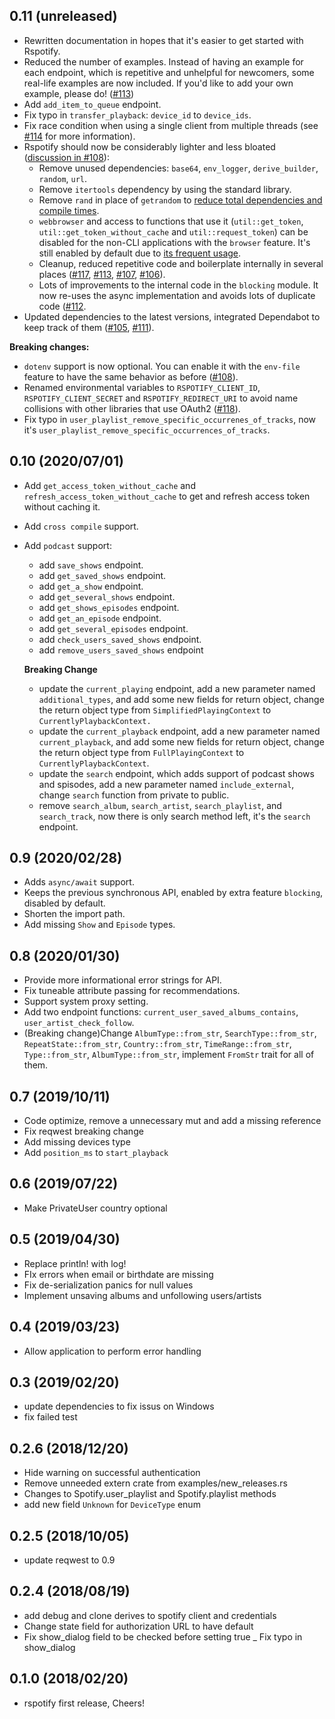 ## 0.11 (unreleased)

- Rewritten documentation in hopes that it's easier to get started with Rspotify.
- Reduced the number of examples. Instead of having an example for each endpoint, which is repetitive and unhelpful for newcomers, some real-life examples are now included. If you'd like to add your own example, please do! ([#113](https://github.com/ramsayleung/rspotify/pull/113))
- Add `add_item_to_queue` endpoint.
- Fix typo in `transfer_playback`: `device_id` to `device_ids`.
- Fix race condition when using a single client from multiple threads (see [#114](https://github.com/ramsayleung/rspotify/pull/114) for more information).
- Rspotify should now be considerably lighter and less bloated ([discussion in #108](https://github.com/ramsayleung/rspotify/issues/108)):
  + Remove unused dependencies: `base64`, `env_logger`, `derive_builder`, `random`, `url`. <!-- NOTE: derive_builder might not be removed after all -->
  + Remove `itertools` dependency by using the standard library.
  + Remove `rand` in place of `getrandom` to [reduce total dependencies and compile times](https://github.com/ramsayleung/rspotify/issues/108#issuecomment-673587185).
  + `webbrowser` and access to functions that use it (`util::get_token`, `util::get_token_without_cache` and `util::request_token`) can be disabled for the non-CLI applications with the `browser` feature. It's still enabled by default due to [its frequent usage](https://github.com/ramsayleung/rspotify/pull/110#issuecomment-674410604).
  + Cleanup, reduced repetitive code and boilerplate internally in several places ([#117](https://github.com/ramsayleung/rspotify/pull/117), [#113](https://github.com/ramsayleung/rspotify/pull/113), [#107](https://github.com/ramsayleung/rspotify/pull/107), [#106](https://github.com/ramsayleung/rspotify/pull/106)).
  + Lots of improvements to the internal code in the `blocking` module. It now re-uses the async implementation and avoids lots of duplicate code ([#112](https://github.com/ramsayleung/rspotify/issues/112).
- Updated dependencies to the latest versions, integrated Dependabot to keep track of them ([#105](https://github.com/ramsayleung/rspotify/pull/105), [#111](https://github.com/ramsayleung/rspotify/pull/111)).

**Breaking changes:**
- `dotenv` support is now optional. You can enable it with the `env-file` feature to have the same behavior as before ([#108](https://github.com/ramsayleung/rspotify/issues/108)).
- Renamed environmental variables to `RSPOTIFY_CLIENT_ID`, `RSPOTIFY_CLIENT_SECRET` and `RSPOTIFY_REDIRECT_URI` to avoid name collisions with other libraries that use OAuth2 ([#118](https://github.com/ramsayleung/rspotify/issues/118)).
- Fix typo in `user_playlist_remove_specific_occurrenes_of_tracks`, now it's `user_playlist_remove_specific_occurrences_of_tracks`.

## 0.10 (2020/07/01)

- Add `get_access_token_without_cache` and `refresh_access_token_without_cache` to get and refresh access token without caching it.
- Add `cross compile` support.
- Add `podcast` support:
  + add `save_shows` endpoint.
  + add `get_saved_shows` endpoint.
  + add `get_a_show` endpoint.
  + add `get_several_shows` endpoint.
  + add `get_shows_episodes` endpoint.
  + add `get_an_episode` endpoint.
  + add `get_several_episodes` endpoint.
  + add `check_users_saved_shows` endpoint.
  + add `remove_users_saved_shows` endpoint

  **Breaking Change**
  + update the `current_playing` endpoint, add a new parameter named `additional_types`, and add some new fields for return object, change the return object type from `SimplifiedPlayingContext` to `CurrentlyPlaybackContext.`
  + update the `current_playback` endpoint, add a new parameter named `current_playback`, and add some new fields for return object, change the return object type from `FullPlayingContext` to `CurrentlyPlaybackContext`.
  + update the `search` endpoint, which adds support of podcast shows and spisodes, add a new parameter named `include_external`, change `search` function from private to public.
  + remove `search_album`, `search_artist`, `search_playlist`, and `search_track`, now there is only search method left, it's the `search` endpoint.

## 0.9 (2020/02/28)

- Adds `async/await` support.
- Keeps the previous synchronous API, enabled by extra feature `blocking`, disabled by default.
- Shorten the import path.
- Add missing `Show` and `Episode` types.

## 0.8 (2020/01/30)

- Provide more informational error strings for API.
- Fix tuneable attribute passing for recommendations.
- Support system proxy setting.
- Add two endpoint functions: `current_user_saved_albums_contains`, `user_artist_check_follow`.
- (Breaking change)Change `AlbumType::from_str`, `SearchType::from_str`, `RepeatState::from_str`, `Country::from_str`, `TimeRange::from_str`, `Type::from_str`, `AlbumType::from_str`, implement `FromStr` trait for all of them.

## 0.7 (2019/10/11)

- Code optimize, remove a unnecessary mut and add a missing reference
- Fix reqwest breaking change
- Add missing devices type
- Add `position_ms` to `start_playback`

## 0.6 (2019/07/22)

- Make PrivateUser country optional

## 0.5 (2019/04/30)

- Replace println! with log!
- FIx errors when email or birthdate are missing
- Fix de-serialization panics for null values
- Implement unsaving albums and unfollowing users/artists

## 0.4 (2019/03/23)

- Allow application to perform error handling

## 0.3 (2019/02/20)

- update dependencies to fix issus on Windows
- fix failed test

## 0.2.6 (2018/12/20)

- Hide warning on successful authentication
- Remove unneeded extern crate from  examples/new_releases.rs
- Changes to Spotify.user_playlist and Spotify.playlist methods
- add new field `Unknown` for `DeviceType` enum

## 0.2.5 (2018/10/05)

- update reqwest to 0.9

## 0.2.4 (2018/08/19)

- add debug and clone derives to spotify client and credentials
- Change state field for authorization URL to have default
- Fix show_dialog field to be checked before setting true 
_ Fix typo in show_dialog

## 0.1.0 (2018/02/20)

- rspotify first release, Cheers!
